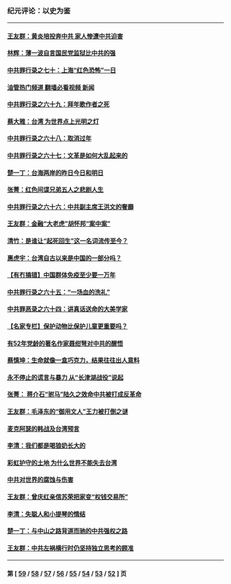 ### 纪元评论：以史为鉴
---
#### [王友群：黄炎培投奔中共 家人惨遭中共迫害](../../pages/nsc1028/n13556189.md?02070330) 
#### [林辉：薄一波自言国民党监狱比中共的强](../../pages/nsc1028/n13555827.md?02070330) 
#### [中共罪行录之七十：上海“红色恐怖”一日](../../pages/nsc1028/n13554515.md?02070330) 
#### [油管热门频道 翻墙必看视频 新闻](ok?02070330)
#### [中共罪行录之六十九：拜年歌作者之死](../../pages/nsc1028/n13548579.md?02070330) 
#### [蔡大雅：台湾 为世界点上光明之灯](../../pages/nsc1028/n13531530.md?02070330) 
#### [中共罪行录之六十八：取消过年](../../pages/nsc1028/n13546448.md?02070330) 
#### [中共罪行录之六十七：文革是如何大乱起来的](../../pages/nsc1028/n13544416.md?02070330) 
#### [楚一丁：台海两岸的昨日今日和明日](../../pages/nsc1028/n13531468.md?02070330) 
#### [张菁：红色间谍兄弟五人之悲剧人生](../../pages/nsc1028/n13534128.md?02070330) 
#### [中共罪行录之六十六：中共副主席王洪文的奢靡](../../pages/nsc1028/n13527941.md?02070330) 
#### [王友群：金融“大老虎”胡怀邦“案中案”](../../pages/nsc1028/n13523077.md?02070330) 
#### [清竹：是谁让“起死回生”这一名词流传至今？](../../pages/nsc1028/n13523254.md?02070330) 
#### [惠虎宇：台湾自古以来是中国的一部分吗？](../../pages/nsc1028/n13523034.md?02070330) 
#### [【有冇搞错】中国群体免疫至少要一万年](../../pages/nsc1028/n13516675.md?02070330) 
#### [中共罪行录之六十五：“一场血的洗礼”](../../pages/nsc1028/n13517785.md?02070330) 
#### [中共罪恶录之六十四：讲真话送命的大美学家](../../pages/nsc1028/n13512932.md?02070330) 
#### [【名家专栏】保护动物比保护儿童更重要吗？](../../pages/nsc1028/n13506846.md?02070330) 
#### [有52年党龄的著名作家聂绀弩对中共的醒悟](../../pages/nsc1028/n13508154.md?02070330) 
#### [蔡慎坤：生命就像一盒巧克力，结果往往出人意料](../../pages/nsc1028/n13497991.md?02070330) 
#### [永不停止的谎言与暴力 从“长津湖战役”说起](../../pages/nsc1028/n13494094.md?02070330) 
#### [张菁： 蒋介石“驸马”陆久之效命中共被打成反革命](../../pages/nsc1028/n13495439.md?02070330) 
#### [王友群：毛泽东的“御用文人”王力被打倒之谜](../../pages/nsc1028/n13493098.md?02070330) 
#### [麦克阿瑟的韩战及台湾预言](../../pages/nsc1028/n13479197.md?02070330) 
#### [李清：我们都是喝狼奶长大的](../../pages/nsc1028/n13471478.md?02070330) 
#### [彩虹护守的土地 为什么世界不能失去台湾](../../pages/nsc1028/n13476849.md?02070330) 
#### [中共对世界的腐蚀与伤害](../../pages/nsc1028/n13463833.md?02070330) 
#### [王友群：曾庆红亲信苏荣把家变“权钱交易所”](../../pages/nsc1028/n13463003.md?02070330) 
#### [李清：失聪人和小提琴的情结](../../pages/nsc1028/n13459280.md?02070330) 
#### [楚一丁：与中山之路背道而驰的中共强权之路](../../pages/nsc1028/n13437270.md?02070330) 
#### [王友群：中共左祸横行时仍坚持独立思考的顾准](../../pages/nsc1028/n13444722.md?02070330) 

---
#### 第 [ [59](./59.md?02070330) / [58](./58.md?02070330) / [57](./57.md?02070330) / [56](./56.md?02070330) / [55](./55.md?02070330) / [54](./54.md?02070330) / [53](./53.md?02070330) / [52](./52.md?02070330) ] 页
